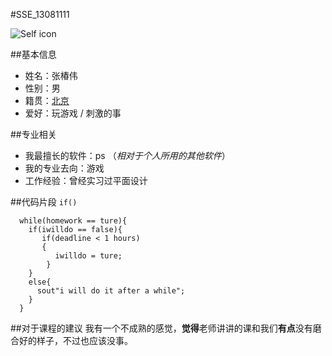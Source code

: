 #SSE_13081111


![Self icon](http://www.downyi.com/uploadfiles/ruanjian/3dxiaorenmb.jpg)

##基本信息

* 姓名：张椿伟
* 性别：男
* 籍贯：[北京](http://open.baidu.com/special/time/) 
* 爱好：玩游戏 / 刺激的事

##专业相关
* 我最擅长的软件：ps （*相对于个人所用的其他软件*）
* 我的专业去向：游戏
* 工作经验：曾经实习过平面设计

##代码片段
`if()`
```
  while(homework == ture){
    if(iwilldo == false){
       if(deadline < 1 hours)
       {
          iwilldo = ture;
        }
    }
    else{
      sout"i will do it after a while";
    }
  }
```
##对于课程的建议
我有一个不成熟的感觉，**觉得**老师讲讲的课和我们**有点**没有磨合好的样子，不过也应该没事。





